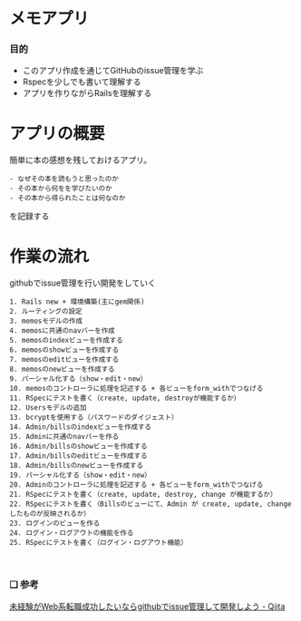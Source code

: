 # メモアプリ

### 目的
- このアプリ作成を通じてGitHubのissue管理を学ぶ
- Rspecを少しでも書いて理解する
- アプリを作りながらRailsを理解する

# アプリの概要
簡単に本の感想を残しておけるアプリ。
<br>
```
- なぜその本を読もうと思ったのか
- その本から何をを学びたいのか
- その本から得られたことは何なのか
```
を記録する

# 作業の流れ
githubでissue管理を行い開発をしていく

```
1. Rails new + 環境構築(主にgem関係)
2. ルーティングの設定
3. memosモデルの作成
4. memosに共通のnavバーを作成
5. memosのindexビューを作成する
6. memosのshowビューを作成する
7. memosのeditビューを作成する
8. memosのnewビューを作成する
9. パーシャル化する（show・edit・new）
10. memosのコントローラに処理を記述する + 各ビューをform_withでつなげる
11. RSpecにテストを書く（create, update, destroyが機能するか）
12. Usersモデルの追加
13. bcryptを使用する（パスワードのダイジェスト）
14. Admin/billsのindexビューを作成する
15. Adminに共通のnavバーを作る
16. Admin/billsのshowビューを作成する
17. Admin/billsのeditビューを作成する
18. Admin/billsのnewビューを作成する
19. パーシャル化する（show・edit・new）
20. Adminのコントローラに処理を記述する + 各ビューをform_withでつなげる
21. RSpecにテストを書く（create, update, destroy, change が機能するか）
22. RSpecにテストを書く（Billsのビューにて、Admin が create, update, changeしたものが反映されるか）
23. ログインのビューを作る
24. ログイン・ログアウトの機能を作る
25. RSpecにテストを書く（ログイン・ログアウト機能）
```

<br>

### ❏ 参考
[未経験がWeb系転職成功したいならgithubでissue管理して開発しよう - Qiita](https://qiita.com/fukubaka0825/items/c7710b4e87d478c8ba3b)


